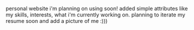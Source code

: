 personal website i'm planning on using soon! added simple attributes like my skills, interests, what i'm currently working on. 
planning to iterate my resume soon and add a picture of me :)))
